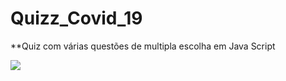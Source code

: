 # Quizz_Covid_19
**Quiz com várias questões de multipla escolha em Java Script


![](res/img_quiz-covid-git.PNG)
